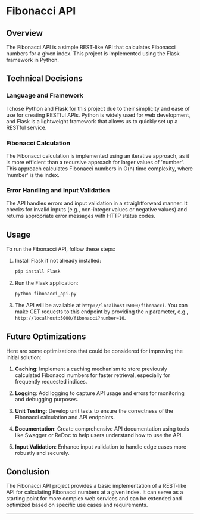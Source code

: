 # Fibonacci API

## Overview

The Fibonacci API is a simple REST-like API that calculates Fibonacci numbers for a given index. This project is implemented using the Flask framework in Python.

## Technical Decisions

### Language and Framework

I chose Python and Flask for this project due to their simplicity and ease of use for creating RESTful APIs. Python is widely used for web development, and Flask is a lightweight framework that allows us to quickly set up a RESTful service.

### Fibonacci Calculation

The Fibonacci calculation is implemented using an iterative approach, as it is more efficient than a recursive approach for larger values of 'number'. This approach calculates Fibonacci numbers in O(n) time complexity, where 'number' is the index.

### Error Handling and Input Validation

The API handles errors and input validation in a straightforward manner. It checks for invalid inputs (e.g., non-integer values or negative values) and returns appropriate error messages with HTTP status codes.

## Usage

To run the Fibonacci API, follow these steps:

1. Install Flask if not already installed:
   
   ```bash
   pip install Flask
   ```

2. Run the Flask application:

   ```bash
   python fibonacci_api.py
   ```

3. The API will be available at `http://localhost:5000/fibonacci`. You can make GET requests to this endpoint by providing the `n` parameter, e.g., `http://localhost:5000/fibonacci?number=10`.

## Future Optimizations

Here are some optimizations that could be considered for improving the initial solution:

1. **Caching**: Implement a caching mechanism to store previously calculated Fibonacci numbers for faster retrieval, especially for frequently requested indices.

2. **Logging**: Add logging to capture API usage and errors for monitoring and debugging purposes.

3. **Unit Testing**: Develop unit tests to ensure the correctness of the Fibonacci calculation and API endpoints.

4. **Documentation**: Create comprehensive API documentation using tools like Swagger or ReDoc to help users understand how to use the API.

5. **Input Validation**: Enhance input validation to handle edge cases more robustly and securely.

## Conclusion

The Fibonacci API project provides a basic implementation of a REST-like API for calculating Fibonacci numbers at a given index. It can serve as a starting point for more complex web services and can be extended and optimized based on specific use cases and requirements.

---
